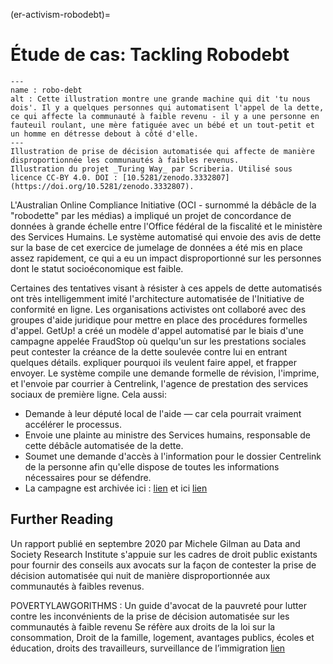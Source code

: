 (er-activism-robodebt)=
# Étude de cas: Tackling Robodebt

```{figure} ../../figures/robo-debt.*
---
name : robo-debt
alt : Cette illustration montre une grande machine qui dit 'tu nous dois'. Il y a quelques personnes qui automatisent l'appel de la dette, ce qui affecte la communauté à faible revenu - il y a une personne en fauteuil roulant, une mère fatiguée avec un bébé et un tout-petit et un homme en détresse debout à côté d'elle.
---
Illustration de prise de décision automatisée qui affecte de manière disproportionnée les communautés à faibles revenus.
Illustration du projet _Turing Way_ par Scriberia. Utilisé sous licence CC-BY 4.0. DOI : [10.5281/zenodo.3332807](https://doi.org/10.5281/zenodo.3332807).
```

L'Australian Online Compliance Initiative (OCI - surnommé la débâcle de la "robodette" par les médias) a impliqué un projet de concordance de données à grande échelle entre l'Office fédéral de la fiscalité et le ministère des Services Humains. Le système automatisé qui envoie des avis de dette sur la base de cet exercice de jumelage de données a été mis en place assez rapidement, ce qui a eu un impact disproportionné sur les personnes dont le statut socioéconomique est faible.

Certaines des tentatives visant à résister à ces appels de dette automatisés ont très intelligemment imité l'architecture automatisée de l'Initiative de conformité en ligne. Les organisations activistes ont collaboré avec des groupes d'aide juridique pour mettre en place des procédures formelles d'appel. GetUp! a créé un modèle d'appel automatisé par le biais d'une campagne appelée FraudStop où quelqu'un sur les prestations sociales peut contester la créance de la dette soulevée contre lui en entrant quelques détails. expliquer pourquoi ils veulent faire appel, et frapper envoyer. Le système compile une demande formelle de révision, l'imprime, et l'envoie par courrier à Centrelink, l'agence de prestation des services sociaux de première ligne. Cela aussi:

* Demande à leur député local de l'aide — car cela pourrait vraiment accélérer le processus.
* Envoie une plainte au ministre des Services humains, responsable de cette débâcle automatisée de la dette.
* Soumet une demande d'accès à l'information pour le dossier Centrelink de la personne afin qu'elle dispose de toutes les informations nécessaires pour se défendre.
* La campagne est archivée ici : [lien](https://fraudstop.com.au/) et ici [lien](https://www.getup.org.au/campaigns/income-support/chip-in-to-expand-fraudstop/)


## Further Reading
Un rapport publié en septembre 2020 par Michele Gilman au Data and Society Research Institute s'appuie sur les cadres de droit public existants pour fournir des conseils aux avocats sur la façon de contester la prise de décision automatisée qui nuit de manière disproportionnée aux communautés à faibles revenus.

POVERTYLAWGORITHMS : Un guide d'avocat de la pauvreté pour lutter contre les inconvénients de la prise de décision automatisée sur les communautés à faible revenu Se réfère aux droits de la loi sur la consommation, Droit de la famille, logement, avantages publics, écoles et éducation, droits des travailleurs, surveillance de l’immigration [lien](https://datasociety.net/library/poverty-lawgorithms)
